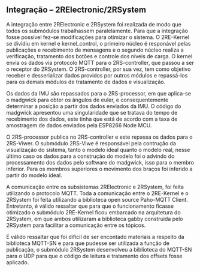 ## Integração – 2RElectronic/2RSystem

A integração entre 2RElectronic e 2RSystem foi realizada de modo que todos os submódulos trabalhassem paralelamente. Para que a integração fosse possível fez-se modificações para otimizar o sistema. O 2RE-Kernel se dividiu em kernel e kernel_control, o primeiro núcleo é responável pelas publicações e recebimento de mensagens e o segundo núcleo realiza a verificação, tratamento dos botões e controle dos níveis de carga. O kernel envia os dados via protocolo MQTT para o 2RS-controller, que passou a ser o receptor do 2RSystem. O 2RS-controller, por sua vez, tem como objetivo receber e desserializar dados providos por outros módulos e repassá-los para os demais módulos de tratamento de dados e visualização.

Os dados da IMU são repassados para o 2RS-processor, em que aplica-se o madgwick para obter os ângulos de euler, e consequentemente determinar a posição a partir dos dados enviados da IMU. O código do madgwick apresentou uma singularidade que se tratava do tempo de recebimento dos dados, este tinha que está de acordo com a taxa de amostragem de dados enviados pela ESP8266 Node MCU. 

O 2RS-processor publica no 2RS-controller e este repassa os dados para o 2RS-Viwer. O submódulo 2RS-Viwe é responsável pela contrução da visualização do sistema, tanto o modelo ideal quanto o modelo real, nesse último caso os dados para a construção do modelo foi o advindo do processamento dos dados pelo software do madgwick, isso para o membro inferior. Para os membros superiores o movimento dos braços foi inferido a partir do modelo ideal. 

A comunicação entre os subsistemas 2RElectronic e 2RSystem, foi feita utilizando o protocolo MQTT. Toda a comunicação entre o 2RE-Kernel e o 2RSystem foi feita utilizando a biblioteca open source Paho-MQTT Client. Entretanto, é válido ressaltar que para que o funcionamento ficasse otimizado o submódulo 2RE-Kernel ficou embarcado na arquitetura do 2RSystem, em que ambos utilizaram a biblioteca gabby construida pelo 2RSystem para facilitar a comunicação entre os tópicos. 

É válido ressaltar que foi difícil de ser encontado materiais a respeito da biblioteca MQTT-SN e para que pudesse ser utilizada a função de publicação, o submódulo 2RSystem desenvolveu a biblioteca do MQTT-SN para o UDP para que o código de leitura e tratamento dos offsets fosse aplicado.


